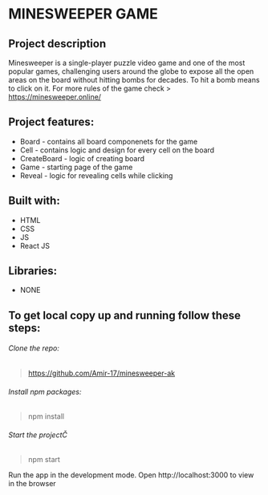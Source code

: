 # MINESWEEPER GAME

## Project description

Minesweeper is a single-player puzzle video game and one of the most popular games, challenging users around the globe to expose all the open areas on the board without hitting bombs for decades. To hit a bomb means to click on it. For more rules of the game check > https://minesweeper.online/

## Project features:

- Board - contains all board componenets for the game
- Cell - contains logic and design for every cell on the board
- CreateBoard - logic of creating board
- Game - starting page of the game
- Reveal - logic for revealing cells while clicking

## Built with:

- HTML
- CSS
- JS
- React JS

## Libraries:

- NONE

## To get local copy up and running follow these steps:

###### Clone the repo:

> https://github.com/Amir-17/minesweeper-ak

###### Install npm packages:

> npm install

###### Start the projectČ

> npm start

Run the app in the development mode.
Open http://localhost:3000 to view in the browser
